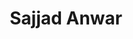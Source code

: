 ---
title: Sajjad Anwar
organization: Development Seed
talk: "Observe - offline, cross-platform field editor for OSM"
permalink: /speakers/#sajjad-anwar
---